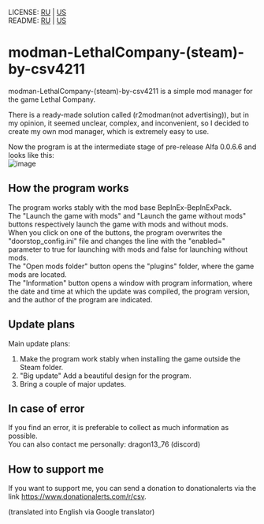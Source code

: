 LICENSE: [RU](/LICENSE.md) | [US](/LICENSE.md)  
README: [RU](/README_ru.md) | [US](/README_us.md)  

# modman-LethalCompany-(steam)-by-csv4211

modman-LethalCompany-(steam)-by-csv4211 is a simple mod manager for the game Lethal Company.  

There is a ready-made solution called (r2modman(not advertising)), but in my opinion, it seemed unclear, complex, and inconvenient, so I decided to create my own mod manager, which is extremely easy to use.  

Now the program is at the intermediate stage of pre-release Alfa 0.0.6.6 and looks like this:  
![image](https://sun9-18.userapi.com/impg/S-AmLHLWqyKiilcuJOBFaoLzWe0wqzvphZkfbw/mCFwMjRzPrc.jpg?size=445x193&quality=96&sign=b45d5a2257ae14fde6f49c2cfcb36bab&type=album)  

## How the program works

The program works stably with the mod base BepInEx-BepInExPack.  
The "Launch the game with mods" and "Launch the game without mods" buttons respectively launch the game with mods and without mods.  
When you click on one of the buttons, the program overwrites the "doorstop_config.ini" file and changes the line with the "enabled=" parameter to true for launching with mods and false for launching without mods.  
The "Open mods folder" button opens the "plugins" folder, where the game mods are located.  
The "Information" button opens a window with program information, where the date and time at which the update was compiled, the program version, and the author of the program are indicated.  

## Update plans

Main update plans:  
1. Make the program work stably when installing the game outside the Steam folder.  
2. "Big update" Add a beautiful design for the program.  
3. Bring a couple of major updates.  

## In case of error

If you find an error, it is preferable to collect as much information as possible.  
You can also contact me personally: dragon13_76 (discord)  

## How to support me

If you want to support me, you can send a donation to donationalerts via the link https://www.donationalerts.com/r/csv.  

(translated into English via Google translator)

